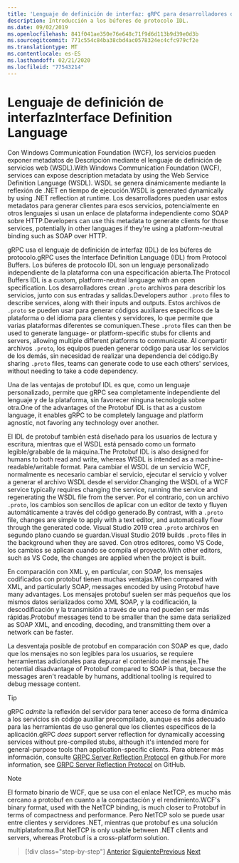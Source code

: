 ```yaml
---
title: 'Lenguaje de definición de interfaz: gRPC para desarrolladores de WCF'
description: Introducción a los búferes de protocolo IDL.
ms.date: 09/02/2019
ms.openlocfilehash: 841f041ae350e76e648c71f9d6d113b9d39e0d3b
ms.sourcegitcommit: 771c554c84ba38cbd4ac0578324ec4cfc979cf2e
ms.translationtype: MT
ms.contentlocale: es-ES
ms.lasthandoff: 02/21/2020
ms.locfileid: "77543214"
---
```

# <a name="interface-definition-language"></a><span data-ttu-id="31fab-103">Lenguaje de definición de interfaz</span><span class="sxs-lookup"><span data-stu-id="31fab-103">Interface Definition Language</span></span>

<span data-ttu-id="31fab-104">Con Windows Communication Foundation (WCF), los servicios pueden exponer metadatos de Descripción mediante el lenguaje de definición de servicios web (WSDL).</span><span class="sxs-lookup"><span data-stu-id="31fab-104">With Windows Communication Foundation (WCF), services can expose description metadata by using the Web Service Definition Language (WSDL).</span></span> <span data-ttu-id="31fab-105">WSDL se genera dinámicamente mediante la reflexión de .NET en tiempo de ejecución.</span><span class="sxs-lookup"><span data-stu-id="31fab-105">WSDL is generated dynamically by using .NET reflection at runtime.</span></span> <span data-ttu-id="31fab-106">Los desarrolladores pueden usar estos metadatos para generar clientes para esos servicios, potencialmente en otros lenguajes si usan un enlace de plataforma independiente como SOAP sobre HTTP.</span><span class="sxs-lookup"><span data-stu-id="31fab-106">Developers can use this metadata to generate clients for those services, potentially in other languages if they're using a platform-neutral binding such as SOAP over HTTP.</span></span>

<span data-ttu-id="31fab-107">gRPC usa el lenguaje de definición de interfaz (IDL) de los búferes de protocolo.</span><span class="sxs-lookup"><span data-stu-id="31fab-107">gRPC uses the Interface Definition Language (IDL) from Protocol Buffers.</span></span> <span data-ttu-id="31fab-108">Los búferes de protocolo IDL son un lenguaje personalizado independiente de la plataforma con una especificación abierta.</span><span class="sxs-lookup"><span data-stu-id="31fab-108">The Protocol Buffers IDL is a custom, platform-neutral language with an open specification.</span></span> <span data-ttu-id="31fab-109">Los desarrolladores crean `.proto` archivos para describir los servicios, junto con sus entradas y salidas.</span><span class="sxs-lookup"><span data-stu-id="31fab-109">Developers author `.proto` files to describe services, along with their inputs and outputs.</span></span> <span data-ttu-id="31fab-110">Estos archivos de `.proto` se pueden usar para generar códigos auxiliares específicos de la plataforma o del idioma para clientes y servidores, lo que permite que varias plataformas diferentes se comuniquen.</span><span class="sxs-lookup"><span data-stu-id="31fab-110">These `.proto` files can then be used to generate language- or platform-specific stubs for clients and servers, allowing multiple different platforms to communicate.</span></span> <span data-ttu-id="31fab-111">Al compartir archivos `.proto`, los equipos pueden generar código para usar los servicios de los demás, sin necesidad de realizar una dependencia del código.</span><span class="sxs-lookup"><span data-stu-id="31fab-111">By sharing `.proto` files, teams can generate code to use each others' services, without needing to take a code dependency.</span></span>

<span data-ttu-id="31fab-112">Una de las ventajas de protobuf IDL es que, como un lenguaje personalizado, permite que gRPC sea completamente independiente del lenguaje y de la plataforma, sin favorecer ninguna tecnología sobre otra.</span><span class="sxs-lookup"><span data-stu-id="31fab-112">One of the advantages of the Protobuf IDL is that as a custom language, it enables gRPC to be completely language and platform agnostic, not favoring any technology over another.</span></span>

<span data-ttu-id="31fab-113">El IDL de protobuf también está diseñado para los usuarios de lectura y escritura, mientras que el WSDL está pensado como un formato legible/grabable de la máquina.</span><span class="sxs-lookup"><span data-stu-id="31fab-113">The Protobuf IDL is also designed for humans to both read and write, whereas WSDL is intended as a machine-readable/writable format.</span></span> <span data-ttu-id="31fab-114">Para cambiar el WSDL de un servicio WCF, normalmente es necesario cambiar el servicio, ejecutar el servicio y volver a generar el archivo WSDL desde el servidor.</span><span class="sxs-lookup"><span data-stu-id="31fab-114">Changing the WSDL of a WCF service typically requires changing the service, running the service and regenerating the WSDL file from the server.</span></span> <span data-ttu-id="31fab-115">Por el contrario, con un archivo `.proto`, los cambios son sencillos de aplicar con un editor de texto y fluyen automáticamente a través del código generado.</span><span class="sxs-lookup"><span data-stu-id="31fab-115">By contrast, with a `.proto` file, changes are simple to apply with a text editor, and automatically flow through the generated code.</span></span> <span data-ttu-id="31fab-116">Visual Studio 2019 crea `.proto` archivos en segundo plano cuando se guardan.</span><span class="sxs-lookup"><span data-stu-id="31fab-116">Visual Studio 2019 builds `.proto` files in the background when they are saved.</span></span> <span data-ttu-id="31fab-117">Con otros editores, como VS Code, los cambios se aplican cuando se compila el proyecto.</span><span class="sxs-lookup"><span data-stu-id="31fab-117">With other editors, such as VS Code, the changes are applied when the project is built.</span></span>

<span data-ttu-id="31fab-118">En comparación con XML y, en particular, con SOAP, los mensajes codificados con protobuf tienen muchas ventajas.</span><span class="sxs-lookup"><span data-stu-id="31fab-118">When compared with XML, and particularly SOAP, messages encoded by using Protobuf have many advantages.</span></span> <span data-ttu-id="31fab-119">Los mensajes protobuf suelen ser más pequeños que los mismos datos serializados como XML SOAP, y la codificación, la descodificación y la transmisión a través de una red pueden ser más rápidas.</span><span class="sxs-lookup"><span data-stu-id="31fab-119">Protobuf messages tend to be smaller than the same data serialized as SOAP XML, and encoding, decoding, and transmitting them over a network can be faster.</span></span>

<span data-ttu-id="31fab-120">La desventaja posible de protobuf en comparación con SOAP es que, dado que los mensajes no son legibles para los usuarios, se requiere herramientas adicionales para depurar el contenido del mensaje.</span><span class="sxs-lookup"><span data-stu-id="31fab-120">The potential disadvantage of Protobuf compared to SOAP is that, because the messages aren't readable by humans, additional tooling is required to debug message content.</span></span>

> [!TIP]
> <span data-ttu-id="31fab-121">gRPC *admite* la reflexión del servidor para tener acceso de forma dinámica a los servicios sin código auxiliar precompilado, aunque es más adecuado para las herramientas de uso general que los clientes específicos de la aplicación.</span><span class="sxs-lookup"><span data-stu-id="31fab-121">gRPC *does* support server reflection for dynamically accessing services without pre-compiled stubs, although it's intended more for general-purpose tools than application-specific clients.</span></span> <span data-ttu-id="31fab-122">Para obtener más información, consulte [GRPC Server Reflection Protocol](https://github.com/grpc/grpc/blob/master/doc/server-reflection.md) en github.</span><span class="sxs-lookup"><span data-stu-id="31fab-122">For more information, see [GRPC Server Reflection Protocol](https://github.com/grpc/grpc/blob/master/doc/server-reflection.md) on GitHub.</span></span>

> [!NOTE]
> <span data-ttu-id="31fab-123">El formato binario de WCF, que se usa con el enlace NetTCP, es mucho más cercano a protobuf en cuanto a la compactación y el rendimiento.</span><span class="sxs-lookup"><span data-stu-id="31fab-123">WCF's binary format, used with the NetTCP binding, is much closer to Protobuf in terms of compactness and performance.</span></span> <span data-ttu-id="31fab-124">Pero NetTCP solo se puede usar entre clientes y servidores .NET, mientras que protobuf es una solución multiplataforma.</span><span class="sxs-lookup"><span data-stu-id="31fab-124">But NetTCP is only usable between .NET clients and servers, whereas Protobuf is a cross-platform solution.</span></span>

>[!div class="step-by-step"]
><span data-ttu-id="31fab-125">[Anterior](approach.md)
>[Siguiente](network-protocols.md)</span><span class="sxs-lookup"><span data-stu-id="31fab-125">[Previous](approach.md)
[Next](network-protocols.md)</span></span>
